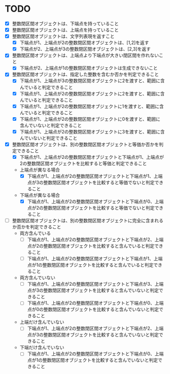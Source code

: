 # TODO

- [x] 整数閉区間オブジェクトは、下端点を持っていること
- [x] 整数閉区間オブジェクトは、上端点を持っていること
- [x] 整数閉区間オブジェクトは、文字列表現を返すこと
  - [x] 下端点が1、上端点が2の整数閉区間オブジェクトは、[1,2]を返す
  - [x] 下端点が2、上端点が3の整数閉区間オブジェクトは、[2,3]を返す
- [x] 整数閉区間オブジェクトは、上端点より下端点が大きい閉区間を作れないこと
  - [x] 下端点が2、上端点が1の整数閉区間オブジェクトは生成できないこと
- [x] 整数閉区間オブジェクトは、指定した整数を含むか否かを判定できること
  - [x] 下端点が1、上端点が3の整数閉区間オブジェクトに2を渡すと、範囲に含んでいると判定できること
  - [x] 下端点が1、上端点が2の整数閉区間オブジェクトに2を渡すと、範囲に含んでいると判定できること
  - [x] 下端点が1、上端点が2の整数閉区間オブジェクトに1を渡すと、範囲に含んでいると判定できること
  - [x] 下端点が1、上端点が2の整数閉区間オブジェクトに0を渡すと、範囲に含んでいないと判定できること
  - [x] 下端点が1、上端点が2の整数閉区間オブジェクトに3を渡すと、範囲に含んでいないと判定できること
- [x] 整数閉区間オブジェクトは、別の整数閉区間オブジェクトと等価か否かを判定できること
  - [x] 下端点が1、上端点が2の整数閉区間オブジェクトと下端点が1、上端点が2の整数閉区間オブジェクトを比較すると等価と判定できること
  - 上端点が異なる場合
    - [x] 下端点が1、上端点が2の整数閉区間オブジェクトと下端点が1、上端点が3の整数閉区間オブジェクトを比較すると等価でないと判定できること
  - 下端点が異なる場合
    - [x] 下端点が1、上端点が2の整数閉区間オブジェクトと下端点が0、上端点が2の整数閉区間オブジェクトを比較すると等価でないと判定できること
- [ ] 整数閉区間オブジェクトは、別の整数閉区間オブジェクトに完全に含まれるか否かを判定できること
  - 両方含んでいる
    - [ ] 下端点が1、上端点が2の整数閉区間オブジェクトと下端点が2、上端点が2の整数閉区間オブジェクトを比較すると含んでいると判定できること
    - [ ] 下端点が1、上端点が2の整数閉区間オブジェクトと下端点が1、上端点が1の整数閉区間オブジェクトを比較すると含んでいると判定できること
  - 両方含んでいない
    - [ ] 下端点が1、上端点が2の整数閉区間オブジェクトと下端点が3、上端点が3の整数閉区間オブジェクトを比較すると含んでいないと判定できること
    - [ ] 下端点が1、上端点が2の整数閉区間オブジェクトと下端点が0、上端点が0の整数閉区間オブジェクトを比較すると含んでいないと判定できること
  - 上端だけ含んでいない
    - [ ] 下端点が1、上端点が2の整数閉区間オブジェクトと下端点が2、上端点が3の整数閉区間オブジェクトを比較すると含んでいないと判定できること
  - 下端だけ含んでいない
    - [ ] 下端点が1、上端点が2の整数閉区間オブジェクトと下端点が0、上端点が1の整数閉区間オブジェクトを比較すると含んでいないと判定できること
